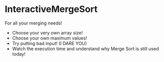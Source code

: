 # InteractiveMergeSort
For all your merging needs!

* Choose your very own array size!
* Choose your own maximum values!
* Try putting bad input! (I DARE YOU)
* Watch the execution time and understand why Merge Sort is still used today!

